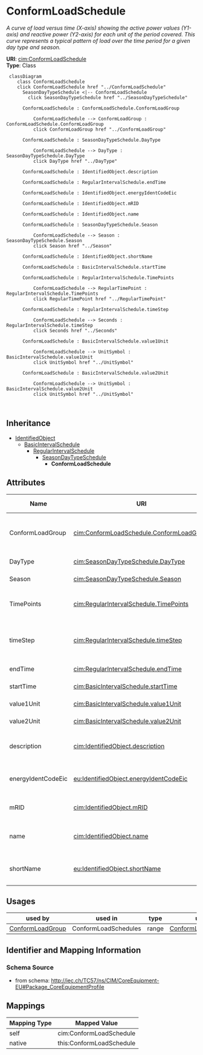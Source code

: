 # ConformLoadSchedule


_A curve of load  versus time (X-axis) showing the active power values (Y1-axis) and reactive power (Y2-axis) for each unit of the period covered. This curve represents a typical pattern of load over the time period for a given day type and season._





**URI**: [cim:ConformLoadSchedule](http://iec.ch/TC57/CIM100#ConformLoadSchedule)<br />
**Type**: Class




```mermaid
 classDiagram
    class ConformLoadSchedule
    click ConformLoadSchedule href "../ConformLoadSchedule"
      SeasonDayTypeSchedule <|-- ConformLoadSchedule
        click SeasonDayTypeSchedule href "../SeasonDayTypeSchedule"
      
      ConformLoadSchedule : ConformLoadSchedule.ConformLoadGroup
        
          ConformLoadSchedule --> ConformLoadGroup : ConformLoadSchedule.ConformLoadGroup
          click ConformLoadGroup href "../ConformLoadGroup"
        
      ConformLoadSchedule : SeasonDayTypeSchedule.DayType
        
          ConformLoadSchedule --> DayType : SeasonDayTypeSchedule.DayType
          click DayType href "../DayType"
        
      ConformLoadSchedule : IdentifiedObject.description
        
      ConformLoadSchedule : RegularIntervalSchedule.endTime
        
      ConformLoadSchedule : IdentifiedObject.energyIdentCodeEic
        
      ConformLoadSchedule : IdentifiedObject.mRID
        
      ConformLoadSchedule : IdentifiedObject.name
        
      ConformLoadSchedule : SeasonDayTypeSchedule.Season
        
          ConformLoadSchedule --> Season : SeasonDayTypeSchedule.Season
          click Season href "../Season"
        
      ConformLoadSchedule : IdentifiedObject.shortName
        
      ConformLoadSchedule : BasicIntervalSchedule.startTime
        
      ConformLoadSchedule : RegularIntervalSchedule.TimePoints
        
          ConformLoadSchedule --> RegularTimePoint : RegularIntervalSchedule.TimePoints
          click RegularTimePoint href "../RegularTimePoint"
        
      ConformLoadSchedule : RegularIntervalSchedule.timeStep
        
          ConformLoadSchedule --> Seconds : RegularIntervalSchedule.timeStep
          click Seconds href "../Seconds"
        
      ConformLoadSchedule : BasicIntervalSchedule.value1Unit
        
          ConformLoadSchedule --> UnitSymbol : BasicIntervalSchedule.value1Unit
          click UnitSymbol href "../UnitSymbol"
        
      ConformLoadSchedule : BasicIntervalSchedule.value2Unit
        
          ConformLoadSchedule --> UnitSymbol : BasicIntervalSchedule.value2Unit
          click UnitSymbol href "../UnitSymbol"
        
      
```





## Inheritance
* [IdentifiedObject](IdentifiedObject.md)
    * [BasicIntervalSchedule](BasicIntervalSchedule.md)
        * [RegularIntervalSchedule](RegularIntervalSchedule.md)
            * [SeasonDayTypeSchedule](SeasonDayTypeSchedule.md)
                * **ConformLoadSchedule**



## Attributes


| Name | URI | Cardinality and Range | Description | Inheritance |
| ---  | --- | --- | --- | --- |
| ConformLoadGroup | [cim:ConformLoadSchedule.ConformLoadGroup](http://iec.ch/TC57/CIM100#ConformLoadSchedule.ConformLoadGroup) | 1 <br />  [ConformLoadGroup](ConformLoadGroup.md)  | The ConformLoadGroup where the ConformLoadSchedule belongs | direct |
| DayType | [cim:SeasonDayTypeSchedule.DayType](http://iec.ch/TC57/CIM100#SeasonDayTypeSchedule.DayType) | 1 <br />  [DayType](DayType.md)  | DayType for the Schedule | [SeasonDayTypeSchedule](SeasonDayTypeSchedule.md) |
| Season | [cim:SeasonDayTypeSchedule.Season](http://iec.ch/TC57/CIM100#SeasonDayTypeSchedule.Season) | 1 <br />  [Season](Season.md)  | Season for the Schedule | [SeasonDayTypeSchedule](SeasonDayTypeSchedule.md) |
| TimePoints | [cim:RegularIntervalSchedule.TimePoints](http://iec.ch/TC57/CIM100#RegularIntervalSchedule.TimePoints) | 1..* <br />  [RegularTimePoint](RegularTimePoint.md)  | The regular interval time point data values that define this schedule | [RegularIntervalSchedule](RegularIntervalSchedule.md) |
| timeStep | [cim:RegularIntervalSchedule.timeStep](http://iec.ch/TC57/CIM100#RegularIntervalSchedule.timeStep) | 1 <br />  [Seconds](Seconds.md)  | The time between each pair of subsequent regular time points in sequence orde... | [RegularIntervalSchedule](RegularIntervalSchedule.md) |
| endTime | [cim:RegularIntervalSchedule.endTime](http://iec.ch/TC57/CIM100#RegularIntervalSchedule.endTime) | 1 <br />  date  | The time for the last time point | [RegularIntervalSchedule](RegularIntervalSchedule.md) |
| startTime | [cim:BasicIntervalSchedule.startTime](http://iec.ch/TC57/CIM100#BasicIntervalSchedule.startTime) | 1 <br />  date  | The time for the first time point | [BasicIntervalSchedule](BasicIntervalSchedule.md) |
| value1Unit | [cim:BasicIntervalSchedule.value1Unit](http://iec.ch/TC57/CIM100#BasicIntervalSchedule.value1Unit) | 1 <br />  [UnitSymbol](UnitSymbol.md)  | Value1 units of measure | [BasicIntervalSchedule](BasicIntervalSchedule.md) |
| value2Unit | [cim:BasicIntervalSchedule.value2Unit](http://iec.ch/TC57/CIM100#BasicIntervalSchedule.value2Unit) | 0..1 <br />  [UnitSymbol](UnitSymbol.md)  | Value2 units of measure | [BasicIntervalSchedule](BasicIntervalSchedule.md) |
| description | [cim:IdentifiedObject.description](http://iec.ch/TC57/CIM100#IdentifiedObject.description) | 0..1 <br />  string  | The description is a free human readable text describing or naming the object | [IdentifiedObject](IdentifiedObject.md) |
| energyIdentCodeEic | [eu:IdentifiedObject.energyIdentCodeEic](http://iec.ch/TC57/CIM100-European#IdentifiedObject.energyIdentCodeEic) | 0..1 <br />  string  | The attribute is used for an exchange of the EIC code (Energy identification ... | [IdentifiedObject](IdentifiedObject.md) |
| mRID | [cim:IdentifiedObject.mRID](http://iec.ch/TC57/CIM100#IdentifiedObject.mRID) | 1 <br />  string  | Master resource identifier issued by a model authority | [IdentifiedObject](IdentifiedObject.md) |
| name | [cim:IdentifiedObject.name](http://iec.ch/TC57/CIM100#IdentifiedObject.name) | 1 <br />  string  | The name is any free human readable and possibly non unique text naming the o... | [IdentifiedObject](IdentifiedObject.md) |
| shortName | [eu:IdentifiedObject.shortName](http://iec.ch/TC57/CIM100-European#IdentifiedObject.shortName) | 0..1 <br />  string  | The attribute is used for an exchange of a human readable short name with len... | [IdentifiedObject](IdentifiedObject.md) |





## Usages

| used by | used in | type | used |
| ---  | --- | --- | --- |
| [ConformLoadGroup](ConformLoadGroup.md) | ConformLoadSchedules | range | [ConformLoadSchedule](ConformLoadSchedule.md) |






## Identifier and Mapping Information







### Schema Source


* from schema: http://iec.ch/TC57/ns/CIM/CoreEquipment-EU#Package_CoreEquipmentProfile





## Mappings

| Mapping Type | Mapped Value |
| ---  | ---  |
| self | cim:ConformLoadSchedule |
| native | this:ConformLoadSchedule |




